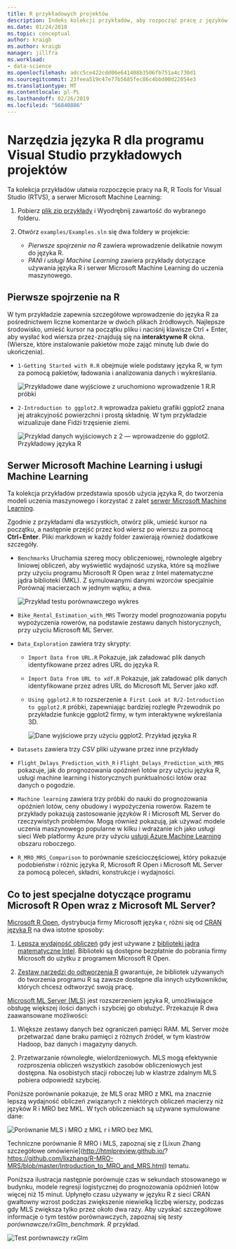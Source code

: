 ```yaml
---
title: R przykładowych projektów
description: Indeks kolekcji przykładów, aby rozpocząć pracę z języków R i programu Visual Studio.
ms.date: 01/24/2018
ms.topic: conceptual
author: kraigb
ms.author: kraigb
manager: jillfra
ms.workload:
- data-science
ms.openlocfilehash: adcc5ce422cdd06e641408b3506fb751a4c730d1
ms.sourcegitcommit: 23feea519c47e77b5685fec86c4bbd00d22054e3
ms.translationtype: MT
ms.contentlocale: pl-PL
ms.lasthandoff: 02/26/2019
ms.locfileid: "56840886"
---
```

# <a name="r-tools-for-visual-studio-sample-projects"></a>Narzędzia języka R dla programu Visual Studio przykładowych projektów

Ta kolekcja przykładów ułatwia rozpoczęcie pracy na R, R Tools for Visual Studio (RTVS), a serwer Microsoft Machine Learning:

1. Pobierz [plik zip przykłady](https://github.com/Microsoft/RTVS-docs/archive/master.zip) i Wyodrębnij zawartość do wybranego folderu.
1. Otwórz `examples/Examples.sln` się dwa foldery w projekcie:

    - *Pierwsze spojrzenie na R* zawiera wprowadzenie delikatnie nowym do języka R.
    - *PANI i usługi Machine Learning* zawiera przykłady dotyczące używania języka R i serwer Microsoft Machine Learning do uczenia maszynowego.

## <a name="a-first-look-at-r"></a>Pierwsze spojrzenie na R

W tym przykładzie zapewnia szczegółowe wprowadzenie do języka R za pośrednictwem liczne komentarze w dwóch plikach źródłowych. Najlepsze środowisko, umieść kursor na początku pliku i naciśnij klawisze Ctrl + Enter, aby wysłać kod wiersza przez-znajdują się na **interaktywne R** okna. (Wiersze, które instalowanie pakietów może zająć minutę lub dwie do ukończenia).

- `1-Getting Started with R.R` obejmuje wiele podstawy języka R, w tym za pomocą pakietów, ładowania i analizowania danych i wykreślania.

    ![Przykładowe dane wyjściowe z uruchomiono wprowadzenie 1 R.R próbki](media/samples-getting-started-output.png)

- `2-Introduction to ggplot2.R` wprowadza pakietu grafiki ggplot2 znana jej atrakcyjność powierzchni i prostą składnię. W tym przykładzie wizualizuje dane Fidżi trzęsienie ziemi.

    ![Przykład danych wyjściowych z 2 — wprowadzenie do ggplot2. Przykładowy języka R](media/samples-ggplot-output.png)

## <a name="microsoft-machine-learning-server-and-machine-learning"></a>Serwer Microsoft Machine Learning i usługi Machine Learning

Ta kolekcja przykładów przedstawia sposób użycia języka R, do tworzenia modeli uczenia maszynowego i korzystać z zalet [serwer Microsoft Machine Learning](/machine-learning-server/what-is-machine-learning-server).

Zgodnie z przykładami dla wszystkich, otwórz plik, umieść kursor na początku, a następnie przejść przez kod wiersz po wierszu za pomocą **Ctrl**+**Enter**. Pliki markdown w każdy folder zawierają również dodatkowe szczegóły.

- `Benchmarks` Uruchamia szereg mocy obliczeniowej, równoległe algebry liniowej obliczeń, aby wyświetlić wydajność uzyska, które są możliwe przy użyciu programu Microsoft R Open wraz z Intel matematyczne jądra biblioteki (MKL). Z symulowanymi danymi wzorców specjalnie Porównaj macierzach w jednym wątku, a dwa.

    ![Przykład testu porównawczego wykres](media/samples-mro-benchmark-plot.png)

- `Bike_Rental_Estimation_with_MRS` Tworzy model prognozowania popytu wypożyczenia rowerów, na podstawie zestawu danych historycznych, przy użyciu Microsoft ML Server.

- `Data_Exploration` zawiera trzy skrypty:

  - `Import Data from URL.R` Pokazuje, jak załadować plik danych identyfikowane przez adres URL do języka R.
  - `Import Data from URL to xdf.R` Pokazuje, jak załadować plik danych identyfikowane przez adres URL do Microsoft ML Server jako xdf.
  - `Using ggplot2.R` to rozszerzenie `A First Look at R/2-Introduction to ggplot2.R` próbki, zapewniając bardziej rozległe Przewodnik po przykładzie funkcje ggplot2 firmy, w tym interaktywne wykreślania 3D.

      ![Dane wyjściowe przy użyciu ggplot2. Przykład języka R](media/samples-3d-interactive.png)

- `Datasets` zawiera trzy *CSV* pliki używane przez inne przykłady
- `Flight_Delays_Prediction_with_R` i `Flight_Delays_Prediction_with_MRS` pokazuje, jak do prognozowania opóźnień lotów przy użyciu języka R, usługi machine learning i historycznych punktualności lotów oraz danych o pogodzie.
- `Machine learning` zawiera trzy próbki do nauki do prognozowania opóźnień lotów, ceny obudowy i wypożyczenia rowerów. Razem te przykłady pokazują zastosowanie języków R i Microsoft ML Server do rzeczywistych problemów. Mogą również pokazują, jak używać modele uczenia maszynowego popularne w kilku i wdrażanie ich jako usługi sieci Web platformy Azure przy użyciu [usługi Azure Machine Learning](https://azure.microsoft.com/services/machine-learning/) obszaru roboczego.

- `R_MRO_MRS_Comparison` to porównanie sześcioczęściowej, który pokazuje podobieństw i różnic języka R, Microsoft R Open i Microsoft ML Server za pomocą poleceń, składni, konstrukcje i wydajności.

## <a name="whats-special-about-microsoft-r-open-and-microsoft-ml-server"></a>Co to jest specjalne dotyczące programu Microsoft R Open wraz z Microsoft ML Server?

[Microsoft R Open](https://aka.ms/rtvs-r-open), dystrybucja firmy Microsoft języka r, różni się od [CRAN języka R](https://cran.r-project.org/) na dwa istotne sposoby:

1. [Lepsza wydajność obliczeń](https://mran.revolutionanalytics.com/rro/#intelmkl1) gdy jest używane z [biblioteki jądra matematyczne Intel](https://software.intel.com/intel-mkl). Biblioteki są dostępne bezpłatnie do pobrania firmy Microsoft do użytku z programem Microsoft R Open.

1. [Zestaw narzędzi do odtworzenia R](https://mran.revolutionanalytics.com/rro/#reproducibility) gwarantuje, że bibliotek używanych do tworzenia programu R są zawsze dostępne dla innych użytkowników, których chcesz odtworzyć swoją pracę.

[Microsoft ML Server (MLS)](/machine-learning-server/what-is-machine-learning-server) jest rozszerzeniem języka R, umożliwiające obsługę większej ilości danych i szybciej go obsłużyć. Przekazuje R dwa zaawansowane możliwości:

1. Większe zestawy danych bez ograniczeń pamięci RAM. ML Server może przetwarzać dane braku pamięci z różnych źródeł, w tym klastrów Hadoop, baz danych i magazyny danych.

1. Przetwarzanie równoległe, wielordzeniowych. MLS mogą efektywnie rozproszenia obliczeń wszystkich zasobów obliczeniowych jest dostępna. Na osobistych stacji roboczej lub w klastrze zdalnym MLS pobiera odpowiedź szybciej.

Poniższe porównanie pokazuje, że MLS oraz MRO z MKL ma znacznie lepszą wydajność obliczeń związanych z niektórych obliczeń macierzy niż języków R i MRO bez MKL. W tych obliczeniach są używane symulowane dane:

![Porównanie MLS i MRO z MKL r i MRO bez MKL](media/samples-speed-comparison.png)

Techniczne porównanie R MRO i MLS, zapoznaj się z [Lixun Zhang szczegółowe omówienie](http://htmlpreview.github.io/? https://github.com/lixzhang/R-MRO-MRS/blob/master/Introduction_to_MRO_and_MRS.html) tematu.

Poniższa ilustracja następnie porównuje czas w sekundach stosowanego w budynku, modele regresji logistycznej do prognozowania opóźnień lotów więcej niż 15 minut.  Upłynęło czasu używany w języku R z sieci CRAN gwałtowny wzrost podczas zwiększenie niewielką liczbę wierszy, podczas gdy MLS zwiększa tylko przez około dwa razy. Aby uzyskać szczegółowe informacje o tym testów porównawczych, zapoznaj się *testy porównawcze/rxGlm_benchmark. R* przykład.

![Test porównawczy rxGlm](media/samples-rxGLM-benchmark.png)
